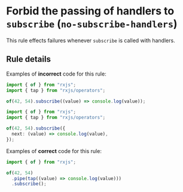 # Forbid the passing of handlers to `subscribe` (`no-subscribe-handlers`)

This rule effects failures whenever `subscribe` is called with handlers.

## Rule details

Examples of **incorrect** code for this rule:

```ts
import { of } from "rxjs";
import { tap } from "rxjs/operators";

of(42, 54).subscribe((value) => console.log(value));
```

<!-- prettier-ignore -->
```ts
import { of } from "rxjs";
import { tap } from "rxjs/operators";

of(42, 54).subscribe({
  next: (value) => console.log(value),
});
```

Examples of **correct** code for this rule:

<!-- prettier-ignore -->
```ts
import { of } from "rxjs";

of(42, 54)
  .pipe(tap((value) => console.log(value)))
  .subscribe();
```
